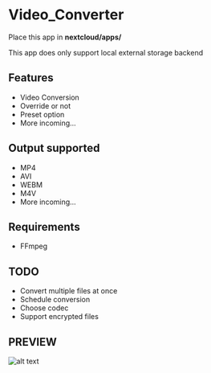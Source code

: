 # Video_Converter
Place this app in **nextcloud/apps/**

This app does only support local external storage backend

## Features

* Video Conversion
* Override or not
* Preset option
* More incoming...

## Output supported

* MP4
* AVI
* WEBM
* M4V
* More incoming...

## Requirements

* FFmpeg

## TODO

* Convert multiple files at once
* Schedule conversion
* Choose codec
* Support encrypted files

## PREVIEW 

![alt text](https://raw.githubusercontent.com/PaulLereverend/NextcloudVideo_Converter/master/img/appstore.gif)
